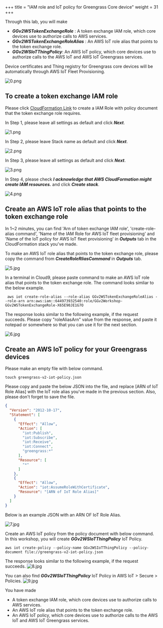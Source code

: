+++
title = "IAM role and IoT policy for Greengrass Core device"
weight = 31
+++

Through this lab, you will make 
+ ***GGv2WSTokenExchangeRole*** : A token exchange IAM role, which core devices use to authorize calls to AWS services.
+ ***GGv2WSTokenExchangeRoleAlias*** : An AWS IoT role alias that points to the token exchange role.
+ ***GGv2WSIoTThingPolicy***: An AWS IoT policy, which core devices use to authorize calls to the AWS IoT and AWS IoT Greengrass services.

Device certificates and Thing registry for Greengrass core devices will be automatically through AWS IoT Fleet Provisioning.

![0.png](/images/2/1/0.png)


## To create a token exchange IAM role

Please click [CloudFormation Link](https://console.aws.amazon.com/cloudformation/home?region=us-east-1#/stacks/new?stackName=GGv2Workshop&templateURL=https://sehyul.s3.ap-northeast-2.amazonaws.com/gg-workshop/cfn-gg-mlops.json) to create a IAM Role with policy document that the token exchange role requires.

In Step 1, please leave all settings as default and click ***Next***.

![1.png](/images/2/1/1.png)

In Step 2, please leave Stack name as default and click ***Next***.

![2.png](/images/2/1/2.png)

In Step 3, please leave all settings as default and click ***Next***.

![3.png](/images/2/1/3.png)

In Step 4, please check ***I acknowledge that AWS CloudFormation might create IAM resources.*** and click ***Create stack***.

![4.png](/images/2/1/4.png)


## Create an AWS IoT role alias that points to the token exchange role

In 1~2 minutes, you can find 'Arn of token exchange IAM role', 'create-role-alias command', 'Name of the IAM Role for AWS IoT fleet provisioning'	and 'Name of the IoT policy for AWS IoT fleet provisioning' in ***Outputs*** tab in the CloudFormation stack you've made.

To make an AWS IoT role alias that points to the token exchange role, please copy the command from ***CreateRoleRliasCommand*** in ***Outputs*** tab.

![5.jpg](/images/2/1/5.png)

In a terminal in Cloud9, please paste command to make an AWS IoT role alias that points to the token exchange role.
The command looks simliar to the below example.

``` shell
 aws iot create-role-alias --role-alias GGv2WSTokenExchangeRoleAlias --role-arn arn:aws:iam::644973932540:role/GGv2Workshop-GGv2WSTokenExchangeRole-X65E90JE1G7O
```

The response looks similar to the following example, if the request succeeds.
Please copy "roleAliasArn" value from the response, and paste it notepad or somewhere so that you can use it for the next section.

![6.jpg](/images/2/1/6.png)


## Create an AWS IoT policy for your Greengrass devices

Please make an empty file with below command.

``` shell
touch greengrass-v2-iot-policy.json
```

Please copy and paste the below JSON into the file, and replace [ARN of IoT Role Alias] with the IoT role alias you've made in the previous section.
Also, please don't forget to save the file.


``` json
{
  "Version": "2012-10-17",
  "Statement": [
    {
      "Effect": "Allow",
      "Action": [
        "iot:Publish",
        "iot:Subscribe",
        "iot:Receive",
        "iot:Connect",
        "greengrass:*"
      ],
      "Resource": [
        "*"
      ]
    },
    {
      "Effect": "Allow",
      "Action": "iot:AssumeRoleWithCertificate",
      "Resource": "[ARN of IoT Role Alias]"
    }
  ]
}

```

Below is an example JSON with an ARN OF IoT Role Alias.

![7.jpg](/images/2/1/7.png)


<!-- You can check list of IoT Role Alias with below command.

``` shell
aws iot list-role-aliases
aws iot describe-role-alias --role-alias GGV2WSTokenExchangeRoleAlias
``` -->


Create an AWS IoT policy from the policy document with below command. In this workshop, you will create ***GGv2WSIoTThingPolicy*** IoT Policy.

``` shell
aws iot create-policy --policy-name GGv2WSIoTThingPolicy --policy-document file://greengrass-v2-iot-policy.json
```

The response looks similar to the following example, if the request succeeds.
![8.jpg](/images/2/1/8.png)

You can also find ***GGv2WSIoTThingPolicy*** IoT Policy in AWS IoT > Secure > Policies.
![9.jpg](/images/2/1/9.png)


You have made 
+ A token exchange IAM role, which core devices use to authorize calls to AWS services.
+ An AWS IoT role alias that points to the token exchange role.
+ An AWS IoT policy, which core devices use to authorize calls to the AWS IoT and AWS IoT Greengrass services.